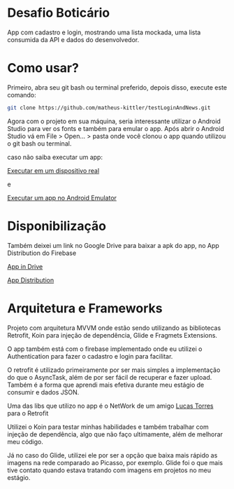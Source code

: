 # Desafio Boticário

App com cadastro e login, mostrando uma lista mockada, uma lista consumida da API e dados do desenvolvedor.

# Como usar?

Primeiro, abra seu git bash ou terminal preferido, depois disso, execute este comando:

```bash
git clone https://github.com/matheus-kittler/testLoginAndNews.git
```


Agora com o projeto em sua máquina, seria interessante utilizar o Android Studio para ver os fonts e também para emular o app.
Após abrir o Android Studio vá em File > Open... > pasta onde você clonou o app quando utilizou o git bash ou terminal.

caso não saiba executar um app:


[Executar em um dispositivo real](https://developer.android.com/training/basics/firstapp/running-app?hl=pt-br)

e

[Executar um app no Android Emulator](https://developer.android.com/studio/run/emulator?hl=pt-br)

# Disponibilização

Também deixei um link no Google Drive para baixar a apk do app, no App Distribution do Firebase

[App in Drive](https://drive.google.com/drive/u/0/folders/1-3QEiJU3i2G9nYZMBk1FMSYYIMW0PO9L)

[App Distribution](https://appdistribution.firebase.dev/i/4ad9c0c62e7bf1fd)


# Arquitetura e Frameworks

Projeto com arquitetura MVVM onde estão sendo utilizando as bibliotecas Retrofit, Koin para injeção de dependência, Glide e Fragmets Extensions.

O app também está com o firebase implementado onde eu utilizei o Authentication para fazer o cadastro e login para facilitar.


O retrofit é utilizado primeiramente por ser mais simples a implementação do que o AsyncTask, além de por ser fácil de recuperar e fazer upload.
Também é a forma que aprendi mais efetiva durante meu estágio de consumir e dados JSON.

Uma das libs que utilizo no app é o NetWork de um amigo [Lucas Torres](https://github.com/LTMezzari/kotlin-network) para o Retrofit

Utilizei o Koin para testar minhas habilidades e também trabalhar com injeção de dependência, algo que não faço ultimamente, além de melhorar meu código.

Já no caso do Glide, utilizei ele por ser a opção que baixa mais rápido as imagens na rede comparado ao Picasso, por exemplo.
Glide foi o que mais tive contato quando estava tratando com imagens em projetos no meu estágio.
